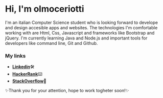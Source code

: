 # Hi, I'm olmoceriotti
I'm an italian Computer Science student who is looking forward to develope and design accesible apps and websites.
The technologies I'm comfortable working with are Html, Css, Javascript and frameworks like Bootstrap and jQuery.
I'm currently learning Java and Node.js and important tools for developers like command line, Git and Github.

### My links

- [**Linkedin**](https://www.linkedin.com/in/olmoceriotti/)🛠
- [**HackerRank**](https://www.hackerrank.com/olmoceriotti)⌨️
- [**StackOverflow**](https://stackoverflow.com/users/17097651/olmoceriotti)💭

✨Thank you for your attention, hope to work togheter soon!✨

<!---
olmoceriotti/olmoceriotti is a ✨ special ✨ repository because its `README.md` (this file) appears on your GitHub profile.
You can click the Preview link to take a look at your changes.
--->
